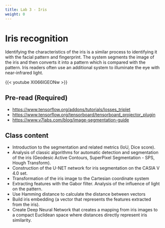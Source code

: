 ```yaml
---
title: Lab 3 - Iris
weight: 0
---
```


# Iris recognition

Identifying the characteristics of the iris is a similar process to identifying it with the facial pattern and fingerprint. The system segments the image of the iris and then converts it into a pattern which is compared with the pattern. Iris readers often use an additional system to illuminate the eye with near-infrared light.

{{< youtube XI066IGEONw >}}

## Pre-read (Required)

- https://www.tensorflow.org/addons/tutorials/losses_triplet
- https://www.tensorflow.org/tensorboard/tensorboard_projector_plugin
- https://www.v7labs.com/blog/image-segmentation-guide

## Class content

- Introduction to the segmentation and related metrics (IoU, Dice score).
- Analysis of classic algorithms for automatic detection and segmentation of the iris (Geodesic Active Contours, SuperPixel Segmentation - SPS, Hough Transform).
- Construction of the U-NET network for iris segmentation on the CASIA V 4.0 set.
- Transformation of the iris image to the Cartesian coordinate system
- Extracting features with the Gabor filter. Analysis of the influence of light on the pattern.
- Use Hamming distance to calculate the distance between vectors
- Build iris embedding (a vector that represents the features extracted from the iris).
- Create Deep Neural Network that creates a mapping from iris images to a compact Euclidean space where distances directly represent iris similarity.

